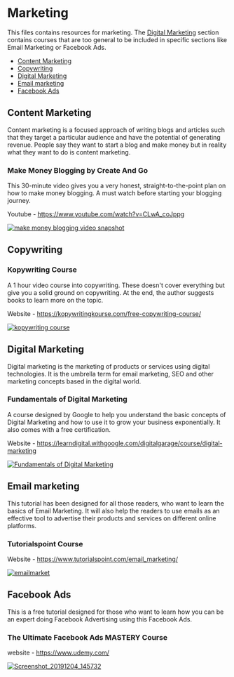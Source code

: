 # Marketing

This files contains resources for marketing. The [Digital Marketing](#digital-marketing) section contains courses that are too general to be included in specific sections like Email Marketing or Facebook Ads.

* [Content Marketing](#content-marketing)
* [Copywriting](#copywriting)
* [Digital Marketing](#digital-marketing)
* [Email marketing](#email-marketing)
* [Facebook Ads](#facebook-ads)


## Content Marketing

Content marketing is a focused approach of writing blogs and articles such that they target a particular audience and have the potential of generating revenue. People say they want to start a blog and make money but in reality what they want to do is content marketing.

### Make Money Blogging by Create And Go

This 30-minute video gives you a very honest, straight-to-the-point plan on how to make money blogging. A must watch before starting your blogging journey.

Youtube - https://www.youtube.com/watch?v=CLwA_coJppg

[![make money blogging video snapshot](https://user-images.githubusercontent.com/4047597/66146138-cbdfcc00-e629-11e9-929e-7cbb8f845c89.png)](https://www.youtube.com/watch?v=CLwA_coJppg)


## Copywriting

### Kopywriting Course

A 1 hour video course into copywriting. These doesn't cover everything but give you a solid ground on copywriting. At the end, the author suggests books to learn more on the topic.

Website - https://kopywritingkourse.com/free-copywriting-course/

[![kopywriting course](https://user-images.githubusercontent.com/4047597/66063349-cff3e700-e560-11e9-8c3c-06158840c223.png)](https://kopywritingkourse.com/free-copywriting-course/)


## Digital Marketing

Digital marketing is the marketing of products or services using digital technologies. It is the umbrella term for email marketing, SEO and other marketing concepts based in the digital world.

### Fundamentals of Digital Marketing

A course designed by Google to help you understand the basic concepts of Digital Marketing and how to use it to grow your business exponentially. It also comes with a free certification.

Website - https://learndigital.withgoogle.com/digitalgarage/course/digital-marketing

[![Fundamentals of Digital Marketing](https://user-images.githubusercontent.com/28767301/66247545-55cb8a00-e73b-11e9-9768-bc4ee3f2379a.png)](https://learndigital.withgoogle.com/digitalgarage/course/digital-marketing)


## Email marketing

This tutorial has been designed for all those readers, who want to learn the basics of Email Marketing. It will also help the readers to use emails as an effective tool to advertise their products and services on different online platforms.

### Tutorialspoint Course

Website - https://www.tutorialspoint.com/email_marketing/

[![emailmarket](https://user-images.githubusercontent.com/41269164/70084728-dcfe8680-1634-11ea-99b7-5399d262140f.PNG)](https://www.tutorialspoint.com/email_marketing/index.htm)


## Facebook Ads

This is a free tutorial designed for those who want to learn how you can be an expert doing Facebook Advertising using this Facebook Ads.

### The Ultimate Facebook Ads MASTERY Course

website - https://www.udemy.com/

[![Screenshot_20191204_145732](https://user-images.githubusercontent.com/41269164/70131081-b463a480-16a7-11ea-9c55-08f4d554d78a.jpg)](https://www.udemy.com/course/facebook-ads-ninja-masterclass-mini-course/learn/lecture/16706324?start=2505#overview)
